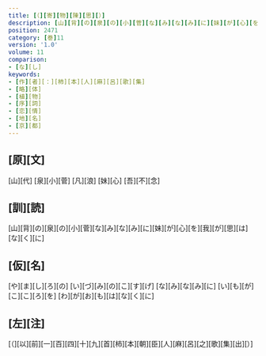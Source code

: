 ```yaml
---
title: [（][寄][物][陳][思][）]
description: [山][背][の][泉][の][小][菅][な][み][な][み][に][妹][が][心][を][我][が][思][は][な][く][に]
position: 2471
category: [巻]11
version: '1.0'
volume: 11
comparison:
- [な][し]
keywords:
- [作][者][：][柿][本][人][麻][呂][歌][集]
- [略][体]
- [植][物]
- [序][詞]
- [恋][情]
- [地][名]
- [京][都]
---
```


## [原][文]

[山][代] [泉][小][菅] [凡][浪] [妹][心] [吾][不][念]

## [訓][読]

[山][背][の][泉][の][小][菅][な][み][な][み][に][妹][が][心][を][我][が][思][は][な][く][に]

## [仮][名]

[や][ま][し][ろ][の] [い][づ][み][の][こ][す][げ] [な][み][な][み][に] [い][も][が][こ][こ][ろ][を] [わ][が][お][も][は][な][く][に]

## [左][注]

[（][以][前][一][百][四][十][九][首][柿][本][朝][臣][人][麻][呂][之][歌][集][出][）]
